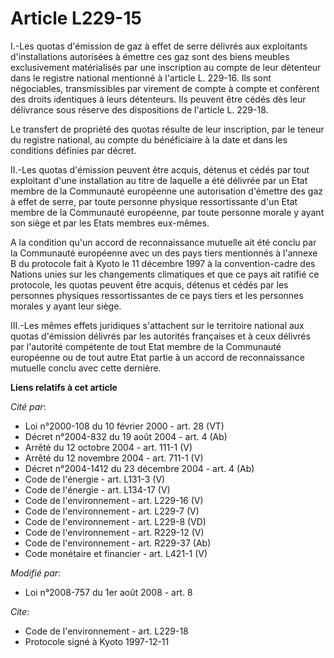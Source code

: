 # Article L229-15

I.-Les quotas d'émission de gaz à effet de serre délivrés aux exploitants d'installations autorisées à émettre ces gaz sont
des biens meubles exclusivement matérialisés par une inscription au compte de leur détenteur dans le registre national
mentionné à l'article L. 229-16. Ils sont négociables, transmissibles par virement de compte à compte et confèrent des droits
identiques à leurs détenteurs. Ils peuvent être cédés dès leur délivrance sous réserve des dispositions de l'article L.
229-18. 

Le transfert de propriété des quotas résulte de leur inscription, par le teneur du registre national, au compte du
bénéficiaire à la date et dans les conditions définies par décret. 

II.-Les quotas d'émission peuvent être acquis, détenus et cédés par tout exploitant d'une installation au titre de laquelle a
été délivrée par un Etat membre de la Communauté européenne une autorisation d'émettre des gaz à effet de serre, par toute
personne physique ressortissante d'un Etat membre de la Communauté européenne, par toute personne morale y ayant son siège et
par les Etats membres eux-mêmes.

A la condition qu'un accord de reconnaissance mutuelle ait été conclu par la Communauté européenne avec un des pays tiers
mentionnés à l'annexe B du protocole fait à Kyoto le 11 décembre 1997 à la convention-cadre des Nations unies sur les
changements climatiques et que ce pays ait ratifié ce protocole, les quotas peuvent être acquis, détenus et cédés par les
personnes physiques ressortissantes de ce pays tiers et les personnes morales y ayant leur siège. 

III.-Les mêmes effets juridiques s'attachent sur le territoire national aux quotas d'émission délivrés par les autorités
françaises et à ceux délivrés par l'autorité compétente de tout Etat membre de la Communauté européenne ou de tout autre Etat
partie à un accord de reconnaissance mutuelle conclu avec cette dernière.

**Liens relatifs à cet article**

_Cité par_:

  - Loi n°2000-108 du 10 février 2000 - art. 28 (VT)
  - Décret n°2004-832 du 19 août 2004 - art. 4 (Ab)
  - Arrêté du 12 octobre 2004 - art. 111-1 (V)
  - Arrêté du 12 novembre 2004 - art. 711-1 (V)
  - Décret n°2004-1412 du 23 décembre 2004 - art. 4 (Ab)
  - Code de l'énergie - art. L131-3 (V)
  - Code de l'énergie - art. L134-17 (V)
  - Code de l'environnement - art. L229-16 (V)
  - Code de l'environnement - art. L229-7 (V)
  - Code de l'environnement - art. L229-8 (VD)
  - Code de l'environnement - art. R229-12 (V)
  - Code de l'environnement - art. R229-37 (Ab)
  - Code monétaire et financier - art. L421-1 (V)

_Modifié par_:

  - Loi n°2008-757 du 1er août 2008 - art. 8

_Cite_:

  - Code de l'environnement - art. L229-18
  - Protocole signé à Kyoto 1997-12-11
